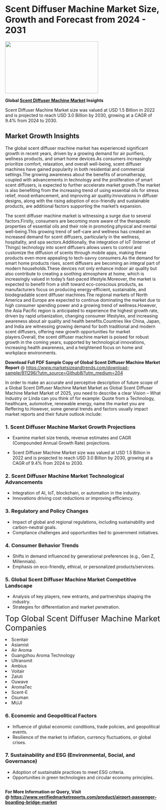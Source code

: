 <H1>Scent Diffuser Machine Market Size, Growth and Forecast from 2024 - 2031</H1><img class="aligncenter size-medium wp-image-584254" src="https://thirdeyenews.in/wp-content/uploads/2024/09/Global-Market-Research-300x168.jpeg" alt="" width="300" height="168" /><p><strong>Global&nbsp;<a href="https://www.marketsizeandtrends.com/download-sample/811296/?utm_source=Github8j?utm_medium=204">Scent Diffuser Machine Market</a> Insights</strong></p><p>Scent Diffuser Machine Market size was valued at USD 1.5 Billion in 2022 and is projected to reach USD 3.0 Billion by 2030, growing at a CAGR of 9.4% from 2024 to 2030.</p><p><h2>Market Growth Insights</h2> <p>The global scent diffuser machine market has experienced significant growth in recent years, driven by a growing demand for air purifiers, wellness products, and smart home devices.As consumers increasingly prioritize comfort, relaxation, and overall well-being, scent diffuser machines have gained popularity in both residential and commercial settings.The growing awareness about the benefits of aromatherapy, coupled with advancements in technology and the proliferation of smart scent diffusers, is expected to further accelerate market growth.The market is also benefiting from the increasing trend of using essential oils for stress relief, mood enhancement, and improving air quality.Innovations in diffuser designs, along with the rising adoption of eco-friendly and sustainable products, are additional factors supporting the market’s expansion.</p> <p>The scent diffuser machine market is witnessing a surge due to several factors.Firstly, consumers are becoming more aware of the therapeutic properties of essential oils and their role in promoting physical and mental well-being.This growing trend of self-care and wellness has created an increased demand for scent diffusers, particularly in the wellness, hospitality, and spa sectors.Additionally, the integration of IoT (Internet of Things) technology into scent diffusers allows users to control and customize the diffusion of scents through mobile apps, making these products even more appealing to tech-savvy consumers.As the demand for smart home products rises, scent diffusers are becoming an integral part of modern households.These devices not only enhance indoor air quality but also contribute to creating a soothing atmosphere at home, which is increasingly valued in today’s fast-paced lifestyle.Moreover, the market is expected to benefit from a shift toward eco-conscious products, as manufacturers focus on producing energy-efficient, sustainable, and biodegradable scent diffuser machines.The regional markets of North America and Europe are expected to continue dominating the market due to high consumer spending power and a growing trend of wellness.However, the Asia Pacific region is anticipated to experience the highest growth rate, driven by rapid urbanization, changing consumer lifestyles, and increasing awareness about air quality and health benefits.Countries like China, Japan, and India are witnessing growing demand for both traditional and modern scent diffusers, offering new growth opportunities for market players.Overall, the scent diffuser machine market is poised for robust growth in the coming years, supported by technological innovations, increasing health awareness, and a heightened focus on home and workplace environments.<p><span class=""><strong>Download Full PDF Sample Copy of Global Scent Diffuser Machine Market Report</strong> @ <a href="https://www.marketsizeandtrends.com/download-sample/811296/?utm_source=Github8j?utm_medium=204" target="_blank">https://www.marketsizeandtrends.com/download-sample/811296/?utm_source=Github8j?utm_medium=204</a></span></p><p>In order to make an accurate and perceptive description of future scope of a Global&nbsp;Scent Diffuser Machine Market Market as Global&nbsp;Scent Diffuser Machine Market Market of 2025, you need to describe a clear Vision &ndash; What Industry or Linda can you think of for example: Quote from a Technology, healthcare, automotive, renewable energy, name the market you are Reffering to.However, some general trends and factors usually impact market reports and their future outlook include:</p><h3>1.&nbsp;<strong>Scent Diffuser Machine Market Growth Projections</strong></h3><ul><li>Examine market size trends, revenue estimates and CAGR (Compounded Annual Growth Rate) projections.</li><li><p>Scent Diffuser Machine Market size was valued at USD 1.5 Billion in 2022 and is projected to reach USD 3.0 Billion by 2030, growing at a CAGR of 9.4% from 2024 to 2030.</p></li></ul><h3>2.&nbsp;<strong>Scent Diffuser Machine Market Technological Advancements</strong></h3><ul><li>Integration of AI, IoT, blockchain, or automation in the industry.</li><li>Innovations driving cost reductions or improving efficiency.</li></ul><h3>3.&nbsp;<strong>Regulatory and Policy Changes</strong></h3><ul><li>Impact of global and regional regulations, including sustainability and carbon-neutral goals.</li><li>Compliance challenges and opportunities tied to government initiatives.</li></ul><h3>4.&nbsp;<strong>Consumer Behavior Trends</strong></h3><ul><li>Shifts in demand influenced by generational preferences (e.g., Gen Z, Millennials).</li><li>Emphasis on eco-friendly, ethical, or personalized products/services.</li></ul><h3>5.&nbsp;<strong>Global Scent Diffuser Machine Market Competitive Landscape</strong></h3><ul><li>Analysis of key players, new entrants, and partnerships shaping the industry.</li><li>Strategies for differentiation and market penetration.</li></ul><p data-pm-slice="1 1 []"><span style="color: inherit; font-family: inherit; font-size: 25px;">Top Global Scent Diffuser Machine Market Companies</span></p><div class="" data-test-id=""><p><li>Scentair</li><li> Asiamist</li><li> Air Aroma</li><li> Guangzhou Aroma Technology</li><li> Ultransmit</li><li> Ambius</li><li> Voitair</li><li> Zaluti</li><li> Ouwave</li><li> AromaTec</li><li> Scent-E</li><li> Osuman</li><li> MUJI</li></p></div><h3>6.&nbsp;<strong>Economic and Geopolitical Factors</strong></h3><ul><li>Influence of global economic conditions, trade policies, and geopolitical events.</li><li>Resilience of the market to inflation, currency fluctuations, or global crises.</li></ul><h3>7.&nbsp;<strong>Sustainability and ESG (Environmental, Social, and Governance)</strong></h3><ul><li>Adoption of sustainable practices to meet ESG criteria.</li><li>Opportunities in green technologies and circular economy principles.</li></ul><h2><strong style="font-size: 14px;">For More Information or Query, Visit @&nbsp;</strong><a style="background-color: #ffffff; font-size: 14px;" href="https://www.marketsizeandtrends.com/report/scent-diffuser-machine-market/" target="_blank">https://www.verifiedmarketreports.com/product/airport-passenger-boarding-bridge-market</a></h2>